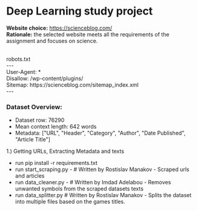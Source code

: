# Deep Learning study project
**Website choice:** https://scienceblog.com/ <br>
**Rationale:** the selected website meets all the requirements of the assignment and focuses on science.

<br />
robots.txt
<br />--- <br/>
User-Agent: * <br />
Disallow: /wp-content/plugins/ <br />
Sitemap: https://scienceblog.com/sitemap_index.xml <br />
---

### Dataset Overview:
<ul>
  <li>Dataset row: 76290</li>
  <li>Mean context length: 642 words</li>
  <li>Metadata: ["URL", "Header", "Category", "Author", "Date Published", "Article Title"]</li>
</ul>

1.) Getting URLs, Extracting Metadata and texts
<ul>
  <li>run pip install -r requirements.txt</li>
  <li>run start_scraping.py - # Written by Rostislav Manakov - Scraped urls and articles</li>
  <li>run data_cleaner.py - # Written by Imdad Adelabou - Removes unwanted symbols from the scraped datasets texts</li>
  <li>run data_splitter.py # Written by Rostislav Manakov - Splits the dataset into multiple files based on the games titles.</li>
</ul>
